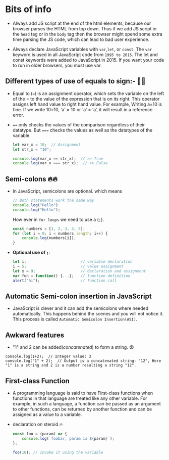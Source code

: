 # Bits of info

- Always add JS script at the end of the html elements, because our browser parses the HTML from top down. Thus if we add JS script in the `head` tag or in the `body` tag then the browser might spend some extra time parsing the JS code, which can lead to bad user experience.

- Always declare JavaScript variables with `var`,`let`, or `const`. The `var` keyword is used in all JavaScript code from `1995 to 2015`. The let and const keywords were added to JavaScript in 2015. If you want your code to run in older browsers, you must use var.

## Different types of use of equals to sign:- 🧨🧨

- Equal to (`=`) is an assignment operator, which sets the variable on the left of the = to the value of the expression that is on its right. This operator assigns left hand value to right hand value. For example, Writing a=10 is fine. If we write 10=10, ‘a’ = 10 or ‘a’ = ‘a’, it will result in a reference error.

- `==` only checks the values of the comparison regardless of their datatype. But `===` checks the values as well as the datatypes of the variable.

    ```Javascript
    let var_x = 10;  // Assignment
    let str_x = "10";

    console.log(var_x == str_x);  // >> True
    console.log(var_x === str_x);  // >> False
    ```

## Semi-colons 🔥🔥

- In JavaScript, semicolons are optional. which means

    ```Javascript
    // Both statements work the same way
    console.log("Hello")
    console.log("Hello");
    ```

    How ever in `for loops` we need to use a (`;`).

    ```Javascript
    const numbers = [1, 2, 3, 4, 5];
    for (let i = 0; i < numbers.length; i++) {
        console.log(numbers[i]);
    }
    ```

- **Optional use of `;`**:

    ```Javascript
    let i;                        // variable declaration
    i = 5;                        // value assignment
    let x = 9;                    // declaration and assignment
    var fun = function() {...};   // function definition
    alert("hi");                  // function call
    ```

## Automatic Semi-colon insertion in JavaScript

- JavaScript is clever and it can add the semicolons where needed automatically. This happens behind the scenes and you will not notice it. This process is called `Automatic Semicolon Insertion(ASI)`.

## Awkward features

- "1" and 2 can be added(*concatenated*) to form a string. 😨

```JS
console.log(1+2);  // Integer value: 3
console.log("1" + 2);  // Output is a concatenated string: "12", Here "1" is a string and 2 is a number resulting a string "12".
```

## First-class Function

- A programming language is said to have First-class functions when functions in that language are treated like any other variable. For example, in such a language, a function can be passed as an argument to other functions, can be returned by another function and can be assigned as a value to a variable.

- declaration on steroid 🔥

    ```js
    const foo = (param) => {
        console.log(`foobar, param is ${param}`);
    };

    foo(10); // Invoke it using the variable
    ```
